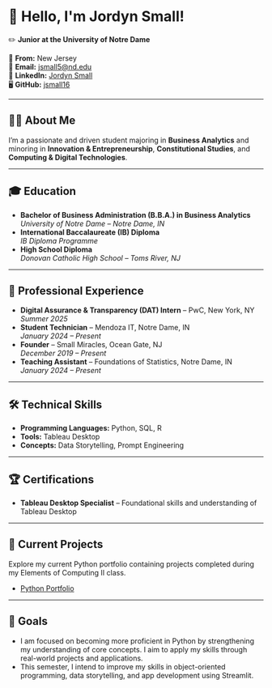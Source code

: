 # 👋 Hello, I'm Jordyn Small!

✏️ **Junior at the University of Notre Dame**  

📍 **From:** New Jersey  
📧 **Email:** [jsmall5@nd.edu](mailto:jsmall5@nd.edu)  
🔗 **LinkedIn:** [Jordyn Small](https://linkedin.com/in/jordyn-small-854868234)  
🖥️ **GitHub:** [jsmall16](https://github.com/jsmall16)  

---

## 🙋‍♀️ **About Me**  
I’m a passionate and driven student majoring in **Business Analytics** and minoring in **Innovation & Entrepreneurship**, **Constitutional Studies**, and **Computing & Digital Technologies**. 

---

## 🎓 **Education**  
- **Bachelor of Business Administration (B.B.A.) in Business Analytics**  
  *University of Notre Dame – Notre Dame, IN*  
- **International Baccalaureate (IB) Diploma**  
  *IB Diploma Programme*  
- **High School Diploma**  
  *Donovan Catholic High School – Toms River, NJ*  

---

## 🌟 **Professional Experience**  
- **Digital Assurance & Transparency (DAT) Intern** – PwC, New York, NY  
  *Summer 2025*  
- **Student Technician** – Mendoza IT, Notre Dame, IN  
  *January 2024 – Present*  
- **Founder** – Small Miracles, Ocean Gate, NJ  
  *December 2019 – Present*  
- **Teaching Assistant** – Foundations of Statistics, Notre Dame, IN  
  *January 2024 – Present*  

---

## 🛠️ **Technical Skills**  
- **Programming Languages:** Python, SQL, R  
- **Tools:** Tableau Desktop
- **Concepts:** Data Storytelling, Prompt Engineering
---

## 🏆 **Certifications**  
- **Tableau Desktop Specialist** – Foundational skills and understanding of Tableau Desktop  

---

## 📂 **Current Projects**  
Explore my current Python portfolio containing projects completed during my Elements of Computing II class.
- [Python Portfolio](https://github.com/jsmall16/Small-Python-Portfolio)

---

## 🚀 **Goals**
- I am focused on becoming more proficient in Python by strengthening my understanding of core concepts. I aim to apply my skills through real-world projects and applications.
- This semester, I intend to improve my skills in object-oriented programming, data storytelling, and app development using Streamlit.
